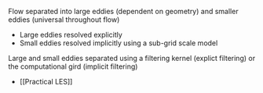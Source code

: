 Flow separated into large eddies (dependent on geometry) and smaller eddies (universal throughout flow)

- Large eddies resolved explicitly
- Small eddies resolved implicitly using a sub-grid scale model

Large and small eddies separated using a filtering kernel (explict filtering) or the computational gird (implicit filtering)


- [[Practical LES]]